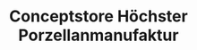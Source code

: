 ---
title: "Conceptstore Höchster Porzellanmanufaktur"
url: /frankfurt-am-main/conceptstore-hoechster-porzellanmanufaktur/
shop: Andenken
---